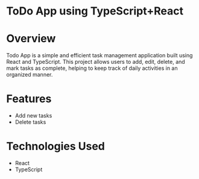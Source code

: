# ToDo App using TypeScript+React

# Overview

Todo App is a simple and efficient task management application built using React and TypeScript. This project allows users to add, edit, delete, and mark tasks as complete, helping to keep track of daily activities in an organized manner.

# Features

- Add new tasks
- Delete tasks

# Technologies Used

- React
- TypeScript
